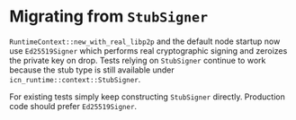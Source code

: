 # Migrating from `StubSigner`

`RuntimeContext::new_with_real_libp2p` and the default node startup now use
`Ed25519Signer` which performs real cryptographic signing and zeroizes the
private key on drop. Tests relying on `StubSigner` continue to work because the
stub type is still available under `icn_runtime::context::StubSigner`.

For existing tests simply keep constructing `StubSigner` directly. Production
code should prefer `Ed25519Signer`.
